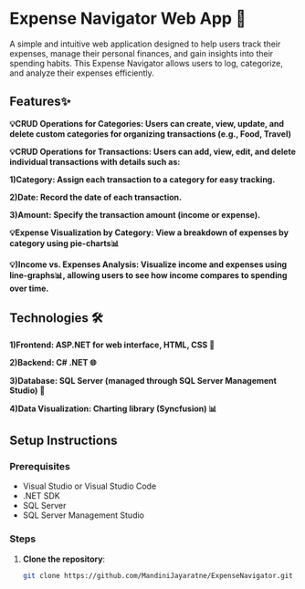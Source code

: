 # Expense Navigator Web App 🚀

A simple and intuitive web application designed to help users track their expenses, manage their personal finances, and gain insights into their spending habits. This Expense Navigator allows users to log, categorize, and analyze their expenses efficiently.

## Features✨

**💡CRUD Operations for Categories: Users can create, view, update, and delete custom categories for organizing transactions (e.g., Food, Travel)**

**💡CRUD Operations for Transactions: Users can add, view, edit, and delete individual transactions with details such as:**

**1)Category: Assign each transaction to a category for easy tracking.**

**2)Date: Record the date of each transaction.**

**3)Amount: Specify the transaction amount (income or expense).**

**💡Expense Visualization by Category: View a breakdown of expenses by category using pie-charts📊**

**💡)Income vs. Expenses Analysis: Visualize income and expenses using line-graphs📊, allowing users to see how income compares to spending over time.**

## Technologies 🛠️

**1)Frontend: ASP.NET for web interface, HTML, CSS 🎨**

**2)Backend: C# .NET 🌐**

**3)Database: SQL Server (managed through SQL Server Management Studio) 💾**

**4)Data Visualization: Charting library (Syncfusion) 📊**


## Setup Instructions

### Prerequisites
- Visual Studio or Visual Studio Code
- .NET SDK
- SQL Server
- SQL Server Management Studio

### Steps

1. **Clone the repository**:
   ```bash
   git clone https://github.com/MandiniJayaratne/ExpenseNavigator.git
   
